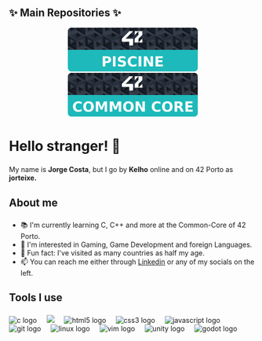## ✨ Main Repositories ✨
<p align="center" dir="auto">
	<a href="https://github.com/Kelho0812/Piscine">
		<img src="https://github.com/Kelho0812/Kelho0812/blob/main/Banners/Profile_Reps_Banners/Banner_Piscine.svg" width="265" style="max-width: 100%;">
	</a>
	<a href="https://github.com/Kelho0812/Common-Core">
		<img src="https://github.com/Kelho0812/Kelho0812/blob/main/Banners/Profile_Reps_Banners/Banner_CommonCore.svg" width="265" style="max-width: 100%;">
	</a>
</p>
<h1 align="left">Hello stranger! 👋</h1>

###

<p align="left">My name is <strong>Jorge Costa</strong>, but I go by <strong>Kelho</strong> online and on 42 Porto as <strong>jorteixe.</strong></p>

###

<h2 align="left">About me</h2>

###

<p align="left">
	<ul>
		<li>📚 I'm currently learning C, C++ and more at the Common-Core of 42 Porto.</li>
		<li>🧐 I'm interested in Gaming, Game Development and foreign Languages.</li>
		<li>🎲 Fun fact: I've visited as many countries as half my age.</li>
		<li>📫 You can reach me either through <a href="https://www.linkedin.com/in/jorgemtcosta/">Linkedin<a/> or any of my socials on the left.</li>
	</ul> 
</p>

###

<h2 align="left">Tools I use</h2>

###

<div align="left">
	<img src="https://cdn.jsdelivr.net/gh/devicons/devicon/icons/c/c-original.svg" height="40" alt="c logo"  />
	<img width="12" />
 	<img src="https://cdn.jsdelivr.net/gh/devicons/devicon@latest/icons/django/django-plain.svg" />
	<img width="12" />
	<img src="https://cdn.jsdelivr.net/gh/devicons/devicon/icons/html5/html5-original.svg" height="40" alt="html5 logo"  />
	<img width="12" />
	<img src="https://cdn.jsdelivr.net/gh/devicons/devicon/icons/css3/css3-original.svg" height="40" alt="css3 logo"  />
	<img width="12" />
	<img src="https://cdn.jsdelivr.net/gh/devicons/devicon/icons/javascript/javascript-original.svg" height="40" alt="javascript logo"  />
	<img width="12" />
	<img src="https://cdn.jsdelivr.net/gh/devicons/devicon/icons/git/git-original.svg" height="40" alt="git logo"  />
	<img width="12" />
	<img src="https://cdn.jsdelivr.net/gh/devicons/devicon/icons/linux/linux-original.svg" height="40" alt="linux logo"  />
	<img width="12" />
	<img src="https://cdn.jsdelivr.net/gh/devicons/devicon/icons/vim/vim-original.svg" height="40" alt="vim logo"  />
	<img width="12" />
	<img src="https://cdn.simpleicons.org/unity/FFFFFF" height="40" alt="unity logo"  />
	<img width="12" />
 	<img src="https://cdn.jsdelivr.net/gh/devicons/devicon/icons/godot/godot-original.svg" height="40" alt="godot logo"  />
	<img width="12" />
</div>

###
<!--
**Kelho0812/Kelho0812** is a ✨ _special_ ✨ repository because its `README.md` (this file) appears on your GitHub profile.

Here are some ideas to get you started:

- 🔭 I’m currently working on ...
- 🌱 I’m currently learning ...
- 👯 I’m looking to collaborate on ...
- 🤔 I’m looking for help with ...
- 💬 Ask me about ...
- 

	<a href="https://github.com/Kelho0812/Common-Core">
  		<img alt="Static Badge" src="https://img.shields.io/badge/Linkedin-blue?logo=linkedin&labelColor=blue">
	</a>
 	<a href="https://profile.intra.42.fr/users/jorteixe">
 		<img alt="Static Badge" src="https://img.shields.io/badge/Porto-black?logo=42&labelColor=black">
	</a>
-->
